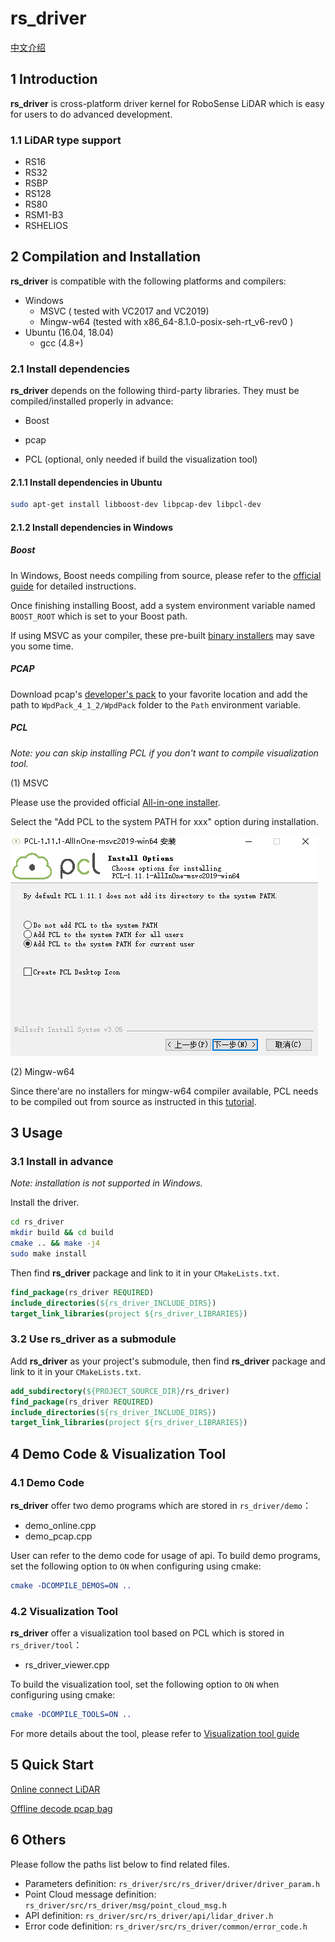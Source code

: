# **rs_driver**  

[中文介绍](README_CN.md) 

## 1 Introduction

**rs_driver** is cross-platform driver kernel for RoboSense LiDAR which is easy for users to do advanced development.

### 1.1 LiDAR type support

- RS16
- RS32
- RSBP
- RS128
- RS80
- RSM1-B3
- RSHELIOS



## 2 Compilation and Installation

**rs_driver** is compatible with the following platforms and compilers: 

- Windows
  - MSVC ( tested with VC2017 and VC2019)
  - Mingw-w64 (tested with x86_64-8.1.0-posix-seh-rt_v6-rev0 )
- Ubuntu (16.04, 18.04)
  - gcc (4.8+)

### 2.1 Install dependencies

**rs_driver** depends on the following third-party libraries. They must be compiled/installed properly in advance:

- Boost 

- pcap

- PCL (optional, only needed if build the visualization tool)

#### 2.1.1 Install dependencies in Ubuntu

```sh
sudo apt-get install libboost-dev libpcap-dev libpcl-dev
```

#### 2.1.2 Install dependencies in Windows

##### Boost

In Windows, Boost needs compiling from source, please refer to the [official guide](https://www.boost.org/doc/libs/1_67_0/more/getting_started/windows.html) for detailed instructions. 

Once finishing installing Boost, add a system environment variable named  ```BOOST_ROOT```  which is set to your Boost path. 

If using MSVC as your compiler, these pre-built [binary installers](https://boost.teeks99.com/) may save you some time.   

##### PCAP

Download pcap's [developer's pack](https://www.winpcap.org/install/bin/WpdPack_4_1_2.zip) to your favorite location and add the path to ```WpdPack_4_1_2/WpdPack``` folder to the ```Path``` environment variable. 

##### PCL

*Note: you can skip installing PCL if you don't want to compile visualization tool.* 

(1) MSVC

Please use the provided official  [All-in-one installer](https://github.com/PointCloudLibrary/pcl/releases).

Select the "Add PCL to the system PATH for xxx" option during installation.

![](./doc/img/install_pcl.PNG)

(2) Mingw-w64

Since there'are no installers for mingw-w64 compiler available, PCL needs to be compiled out from source as instructed in this [tutorial](https://pointclouds.org/documentation/tutorials/compiling_pcl_windows.html). 



## 3 Usage

### 3.1 Install in advance

*Note: installation is not supported in Windows.* 

 Install the driver.

```sh
cd rs_driver
mkdir build && cd build
cmake .. && make -j4
sudo make install
```

Then find  **rs_driver** package and link to it in your ```CMakeLists.txt```.

```cmake
find_package(rs_driver REQUIRED)
include_directories(${rs_driver_INCLUDE_DIRS})
target_link_libraries(project ${rs_driver_LIBRARIES})
```

### 3.2 Use rs_driver as a submodule

Add **rs_driver** as your project's submodule, then find **rs_driver** package and link to it in your ```CMakeLists.txt```.

```cmake
add_subdirectory(${PROJECT_SOURCE_DIR}/rs_driver)
find_package(rs_driver REQUIRED)
include_directories(${rs_driver_INCLUDE_DIRS})
target_link_libraries(project ${rs_driver_LIBRARIES})
```



## 4 Demo Code & Visualization Tool

### 4.1 Demo Code

**rs_driver** offer two demo programs which are stored in ```rs_driver/demo```：

- demo_online.cpp
- demo_pcap.cpp

User can refer to the demo code for usage of api. To build demo programs, set the following option to ```ON``` when configuring using cmake:

```cmake
cmake -DCOMPILE_DEMOS=ON ..
```



### 4.2 Visualization Tool

**rs_driver** offer a visualization tool based on PCL which is stored in ```rs_driver/tool```：

- rs_driver_viewer.cpp

To build the visualization tool, set the following option to ```ON``` when configuring using cmake: 

```cmake
cmake -DCOMPILE_TOOLS=ON ..
```

For more details about the tool, please refer to [Visualization tool guide](doc/howto/how_to_use_rs_driver_viewer.md) 



## 5 Quick Start

[Online connect LiDAR](doc/howto/how_to_online_use_driver.md)

[Offline decode pcap bag](doc/howto/how_to_offline_decode_pcap.md)



## 6 Others

Please follow the paths list below to find related files.

- Parameters definition: ```rs_driver/src/rs_driver/driver/driver_param.h```
- Point Cloud message definition: ```rs_driver/src/rs_driver/msg/point_cloud_msg.h```
- API definition: ```rs_driver/src/rs_driver/api/lidar_driver.h```
- Error code definition: ```rs_driver/src/rs_driver/common/error_code.h```







